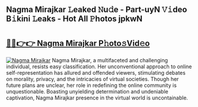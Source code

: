 ## Nagma Mirajkar 𝙻eaked 𝙽u𝚍e - Part-uyN 𝚅𝚒deo B𝚒kini 𝙻eaks - Hot All 𝙿hotos jpkwN

# <h2><a href="http://ld6cf0.urlbe.top/?page=Nagma+Mirajkar">🔗🔗👉👉 Nagma Mirajkar P𝚑oto𝚜Vid𝚎o</a></h2>

[![Nagma Mirajkar](https://i.imgur.com/eBuTRDB.gif)](http://ld6cf0.urlbe.top/?page=Nagma+Mirajkar)
Nagma Mirajkar, a multifaceted and challenging individual, resists easy classification. Her unconventional approach to online self-representation has allured and offended viewers, stimulating debates on morality, privacy, and the intricacies of virtual societies. Though her future plans are unclear, her role in redefining the online community is unquestionable. Boasting unyielding determination and undeniable captivation, Nagma Mirajkar presence in the virtual world is uncontainable.
